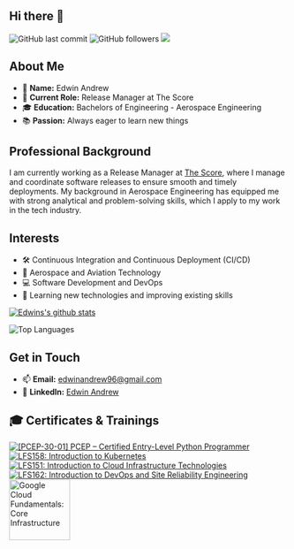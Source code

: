 ## Hi there 👋
![GitHub last commit](https://img.shields.io/github/last-commit/EdwinAndrew/EdwinAndrew?label=updated)
![GitHub followers](https://img.shields.io/github/followers/EdwinAndrew?label=GitHub%20followers)
![](https://komarev.com/ghpvc/?username=EdwinAndrew&color=red)
## About Me

- 🌟 **Name:** Edwin Andrew
- 💼 **Current Role:** Release Manager at The Score
- 🎓 **Education:** Bachelors of Engineering - Aerospace Engineering
- 📚 **Passion:** Always eager to learn new things

## Professional Background

I am currently working as a Release Manager at [The Score](https://www.thescore.com/), where I manage and coordinate software releases to ensure smooth and timely deployments. My background in Aerospace Engineering has equipped me with strong analytical and problem-solving skills, which I apply to my work in the tech industry.

## Interests

- 🛠️ Continuous Integration and Continuous Deployment (CI/CD)
- 🚀 Aerospace and Aviation Technology
- 💻 Software Development and DevOps
- 📖 Learning new technologies and improving existing skills

[![Edwins's github stats](https://github-readme-stats.vercel.app/api?username=EdwinAndrew&show_icons=true&count_private=true)](https://github.com/EdwinAndrew)

![Top Languages](https://github-readme-stats.vercel.app/api/top-langs/?username=EdwinAndrew&layout=compact&theme=radical)

## Get in Touch

- 📫 **Email:** [edwinandrew96@gmail.com](mailto:edwinandrew96@gmail.com)
- 💼 **LinkedIn:** [Edwin Andrew](https://www.linkedin.com/in/edwin-andrew)


## 🎓 Certificates & Trainings

[![[PCEP-30-01] PCEP – Certified Entry-Level Python Programmer](https://images.credly.com/size/110x110/images/d8017c77-3cc0-4fdf-8e17-62e50632812e/bronze_1_small.png)](https://www.credly.com/badges/008ab14a-237e-406d-ad9e-de010129ff91/public_url)
[![LFS158: Introduction to Kubernetes](https://images.credly.com/size/110x110/images/4b5a8636-c554-482d-bbdc-7925fb3624c3/blob)](https://www.credly.com/badges/cb0561a3-715c-4dd0-8e66-20cd954b4d12/public_url)
[![LFS151: Introduction to Cloud Infrastructure Technologies](https://images.credly.com/size/110x110/images/c52b0e6e-e171-41c2-a459-b8e618ea1e72/blob)](https://www.credly.com/badges/cb0561a3-715c-4dd0-8e66-20cd954b4d12/public_url)
[![LFS162: Introduction to DevOps and Site Reliability Engineering](https://images.credly.com/size/110x110/images/2397c05c-eb0e-4b08-be97-9e8261d43125/blob)](https://www.credly.com/badges/0e80504c-49a6-46d6-bb61-ca2466936301/public_url)
<a href="https://www.cloudskillsboost.google/public_profiles/4d873d8c-5712-4865-b40c-8197ab2ce917/badges/9144191" title="Google Cloud Fundamentals: Core Infrastructure"><img src="https://cdn.qwiklabs.com/KkAaZnGQLrLsT45XOEFoOekpBlaUSt9BOMMVV2WOz7o%3D" width="110" height="110" alt="Google Cloud Fundamentals: Core Infrastructure"></a>

